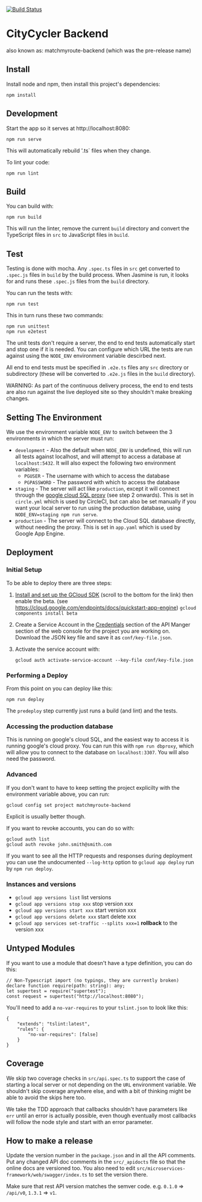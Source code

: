 [![Build Status](https://travis-ci.org/Geovation/citycycler-backend.svg?branch=master)](https://travis-ci.org/Geovation/citycycler-backend)

CityCycler Backend
====================

also known as: matchmyroute-backend (which was the pre-release name)

## Install

Install node and npm, then install this project's dependencies:

```
npm install
```

## Development

Start the app so it serves at http://localhost:8080:

```
npm run serve
```
This will automatically rebuild '.ts` files when they change.

To lint your code:

```
npm run lint
```

## Build

You can build with:

```
npm run build
```

This will run the linter, remove the current `build` directory and convert the
TypeScript files in `src` to JavaScript files in `build`.


## Test


Testing is done with mocha. Any `.spec.ts` files in `src` get converted to
`.spec.js` files in `build` by the build process. When Jasmine is run, it looks
for and runs these `.spec.js` files from the `build` directory.

You can run the tests with:

```
npm run test
```

This in turn runs these two commands:

```
npm run unittest
npm run e2etest
```

The unit tests don't require a server, the end to end tests automatically start
and stop one if it is needed. You can configure which URL the tests are run
against using the `NODE_ENV` environment variable descirbed next.

All end to end tests must be specified in `.e2e.ts` files any `src` directory
or subdirectory (these will be converted to `.e2e.js` files in the `build`
directory).

WARNING: As part of the continuous delivery process, the end to end tests are
also run against the live deployed site so they shouldn't make breaking
changes.

## Setting The Environment

We use the environment variable `NODE_ENV` to switch between the 3 environments
in which the server must run:

 - `development` - Also the default when `NODE_ENV` is undefined, this will run
 all tests against localhost, and will attempt to access a database at
 `localhost:5432`. It will also expect the following two environment variables:
     - `PGUSER` - The username with which to access the database
     - `PGPASSWORD` - The password with which to access the database
 - `staging` - The server will act like `production`, except it will connect
 through the [google cloud SQL proxy](https://cloud.google.com/sql/docs/postgres/connect-external-app)
 (see step 2 onwards). This is set in `circle.yml` which is used by CircleCI,
 but can also be set manually if you want your local server to run using the
 production database, using `NODE_ENV=staging npm run serve`.
 - `production` - The server will connect to the Cloud SQL database directly,
 without needing the proxy. This is set in `app.yaml` which is used by Google
 App Engine.

## Deployment

### Initial Setup

To be able to deploy there are three steps:

1. [Install and set up the GCloud SDK](https://cloud.google.com/sdk/) (scroll
   to the bottom for the link)
   then enable the beta. (see https://cloud.google.com/endpoints/docs/quickstart-app-engine)
   ```gcloud components install beta```

2. Create a Service Account in the
   [Credentials](https://console.cloud.google.com/apis/credentials?project=matchmyroute-backend)
   section of the API Manger section of the web console for the project you are
   working on. Download the JSON key file and save it as `conf/key-file.json`.

3. Activate the service account with:

   ```
   gcloud auth activate-service-account --key-file conf/key-file.json
   ```

### Performing a Deploy

From this point on you can deploy like this:

```
npm run deploy
```

The `predeploy` step currently just runs a build (and lint) and the tests.

### Accessing the production database

This is running on google's cloud SQL, and the easiest way to access it is
running google's cloud proxy. You can run this with `npm run dbproxy`,
which will allow you to connect to the database on `localhost:3307`.
You will also need the password.

### Advanced

If you don't want to have to keep setting the project explicilty with the
environment variable above, you can run:

```
gcloud config set project matchmyroute-backend
```

Explicit is usually better though.

If you want to revoke accounts, you can do so with:

```
gcloud auth list
gcloud auth revoke john.smith@smith.com
```

If you want to see all the HTTP requests and responses during deployment you
can use the undocumented `--log-http` option to `gcloud app deploy` run by `npm
run deploy`.

### Instances and versions

* ```gcloud app versions list``` list versions
* ```gcloud app versions stop xxx``` stop version xxx
* ```gcloud app versions start xxx``` start version xxx
* ```gcloud app versions delete xxx``` start delete xxx
* ```gcloud app services set-traffic --splits xxx=1``` **rollback** to the version xxx

## Untyped Modules

If you want to use a module that doesn't have a type definition, you can do this:

```
// Non-Typescript import (no typings, they are currently broken)
declare function require(path: string): any;
let supertest = require("supertest");
const request = supertest("http://localhost:8080");
```

You'll need to add a `no-var-requires` to your `tslint.json` to look like this:

```
{
    "extends": "tslint:latest",
    "rules": {
        "no-var-requires": [false]
    }
}
```

## Coverage

We skip two coverage checks in `src/api.spec.ts` to support the case of
starting a local server or not depending on the `URL` environment variable. We
shouldn't skip coverage anywhere else, and with a bit of thinking might be able
to avoid the skips here too.

We take the TDD approach that callbacks shouldn't have parameters like `err`
until an error is actually possible, even though eventually most callbacks will
follow the node style and start with an error parameter.

## How to make a release

Update the version number in the `package.json` and in all the API comments.
Put any changed API doc comments in the `src/_apidocts` file so that the online
docs are versioned too. You also need to edit
`src/microservices-framework/web/swagger/index.ts` to set the version there.

Make sure that rest API version matches the semver code. e.g. `0.1.0` =>
`/api/v0`, `1.3.1` => `v1`.
